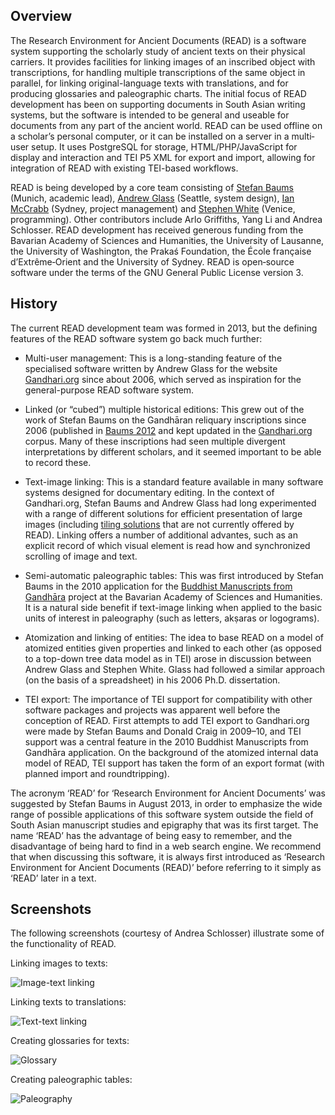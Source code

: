 ## Overview

The Research Environment for Ancient Documents (READ) is a software system supporting the scholarly study of ancient texts on their physical carriers. It provides facilities for linking images of an inscribed object with transcriptions, for handling multiple transcriptions of the same object in parallel, for linking original-language texts with translations, and for producing glossaries and paleographic charts. The initial focus of READ development has been on supporting documents in South Asian writing systems, but the software is intended to be general and useable for documents from any part of the ancient world. READ can be used offline on a scholar’s personal computer, or it can be installed on a server in a multi‐user setup. It uses PostgreSQL for storage, HTML/PHP/JavaScript for display and interaction and TEI P5 XML for export and import, allowing for integration of READ with existing TEI-based workflows.

READ is being developed by a core team consisting of [Stefan Baums](mailto:baums@lmu.de) (Munich, academic lead), [Andrew Glass](mailto:xadxura@live.com) (Seattle, system design), [Ian McCrabb](mailto:ian@prakas.org) (Sydney, project management) and [Stephen White](mailto:stephenawhite57@gmail.com) (Venice, programming). Other contributors include Arlo Griffiths, Yang Li and Andrea Schlosser. READ development has received generous funding from the Bavarian Academy of Sciences and Humanities, the University of Lausanne, the University of Washington, the Prakaś Foundation, the École française d’Extrême‐Orient and the University of Sydney. READ is open‐source software under the terms of the GNU General Public License version 3.

## History

The current READ development team was formed in 2013, but the defining features of the READ software system go back much further:

   * Multi-user management: This is a long-standing feature of the specialised software written by Andrew Glass for the website [Gandhari.org](https://gandhari.org) since about 2006, which served as inspiration for the general-purpose READ software system.

   * Linked (or “cubed”) multiple historical editions: This grew out of the work of Stefan Baums on the Gandhāran reliquary inscriptions since 2006 (published in [Baums 2012](https://stefanbaums.com/publications/baums_2012.pdf) and kept updated in the [Gandhari.org](https://gandhari.org) corpus. Many of these inscriptions had seen multiple divergent interpretations by different scholars, and it seemed important to be able to record these.
   
   * Text-image linking: This is a standard feature available in many software systems designed for documentary editing. In the context of Gandhari.org, Stefan Baums and Andrew Glass had long experimented with a range of different solutions for efficient presentation of large images (including [tiling solutions](https://gandhari.org/blog/?p=29) that are not currently offered by READ). Linking offers a number of additional advantes, such as an explicit record of which visual element is read how and synchronized scrolling of image and text.

   * Semi-automatic paleographic tables: This was first introduced by Stefan Baums in the 2010 application for the [Buddhist Manuscripts from Gandhāra](https://www.en.gandhara.indologie.lmu.de/) project at the Bavarian Academy of Sciences and Humanities. It is a natural side benefit if text-image linking when applied to the basic units of interest in paleography (such as letters, akṣaras or logograms).

   * Atomization and linking of entities: The idea to base READ on a model of atomized entities given properties and linked to each other (as opposed to a top-down tree data model as in TEI) arose in discussion between Andrew Glass and Stephen White. Glass had followed a similar approach (on the basis of a spreadsheet) in his 2006 Ph.D. dissertation.
   
   * TEI export: The importance of TEI support for compatibility with other software packages and projects was apparent well before the conception of READ. First attempts to add TEI export to Gandhari.org were made by Stefan Baums and Donald Craig in 2009–10, and TEI support was a central feature in the 2010 Buddhist Manuscripts from Gandhāra application. On the background of the atomized internal data model of READ, TEI support has taken the form of an export format (with planned import and roundtripping).

The acronym ‘READ’ for ‘Research Environment for Ancient Documents’ was suggested by Stefan Baums in August 2013, in order to emphasize the wide range of possible applications of this software system outside the field of South Asian manuscript studies and epigraphy that was its first target. The name ‘READ’ has the advantage of being easy to remember, and the disadvantage of being hard to find in a web search engine. We recommend that when discussing this software, it is always first introduced as ‘Research Environment for Ancient Documents (READ)’ before referring to it simply as ‘READ’ later in a text.

## Screenshots

The following screenshots (courtesy of Andrea Schlosser) illustrate some of the functionality of READ.

Linking images to texts:

![Image-text linking](http://130.223.29.184/screenshots/read_image_linking.png)

Linking texts to translations:

![Text-text linking](http://130.223.29.184/screenshots/read_text_linking.png)

Creating glossaries for texts:

![Glossary](http://130.223.29.184/screenshots/read_glossary.png)

Creating paleographic tables:

![Paleography](http://130.223.29.184/screenshots/read_paleography.png)
